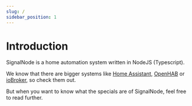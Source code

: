 ```yaml
---
slug: /
sidebar_position: 1
---
```


# Introduction

SignalNode is a home automation system written in NodeJS (Typescript).

We know that there are bigger systems like [Home Assistant](https://www.home-assistant.io/), [OpenHAB](https://www.openhab.org/) or [ioBroker](https://www.iobroker.net/), so check them out.

But when you want to know what the specials are of SignalNode, feel free to read further.

